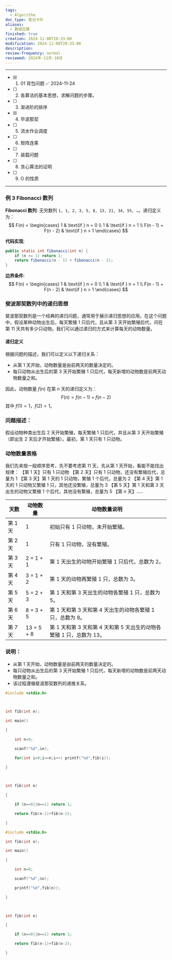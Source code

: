 ```yaml
---
tags:
  - Algorithm
doc_type: 笔记卡片
aliases:
  - 数组位移
finished: true
creation: 2024-11-08T20:33:00
modification: 2024-11-08T20:33:00
description: 
review-frequency: normal
reviewed: 2024年-11月-10日
---
```

---

- [x] 1. 01 背包问题 ✅ 2024-11-24
- [ ] 2. 各算法的基本思想，求解问题的步骤。
- [ ] 3. 渐进阶的排序
- [x] 4. 毕波那契
- [ ] 5. 流水作业调度
- [ ] 6. 矩阵连乘
- [ ] 7. 装载问题
- [ ] 8. 贪心算法的证明
- [ ] 9. O 的性质

---

### 例 3 Fibonacci 数列

**Fibonacci 数列**:
无穷数列 `1, 1, 2, 3, 5, 8, 13, 21, 34, 55, …`，递归定义为：
$$
F(n) = 
\begin{cases} 
1 & \text{if } n = 0 \\ 
1 & \text{if } n = 1 \\ 
F(n - 1) + F(n - 2) & \text{if } n > 1 
\end{cases}
$$

**代码实现**:
```java
public static int fibonacci(int n) {
    if (n <= 1) return 1;
    return fibonacci(n - 1) + fibonacci(n - 2);
}
```

**边界条件**:
$$
F(n) = 
\begin{cases} 
1 & \text{if } n = 0 \\ 
1 & \text{if } n = 1 \\ 
F(n - 1) + F(n - 2) & \text{if } n > 1 
\end{cases}
$$


### 斐波那契数列中的递归思想

斐波那契数列是一个经典的递归问题，通常用于展示递归思想的应用。在这个问题中，假设某种动物出生后，每天繁殖 1 只后代，且从第 3 天开始繁殖后代，问在第 11 天共有多少只动物。我们可以通过递归的方式来计算每天的动物数量。

#### 递归定义
根据问题的描述，我们可以定义以下递归关系：
- 从第 1 天开始，动物数量是由前两天的数量决定的。
- 每只动物从出生后的第 3 天开始繁殖 1 只后代，每天新增的动物数是前两天动物数量之和。


因此，动物数量 $f (n)$ 在第 $n$ 天的递归定义为：
$$
F (n) = f (n-1) + f (n-2)
$$
其中 $f (1) = 1$，$f (2) = 1$。

### 问题描述：

假设动物种类出生后 2 天开始繁殖，每天繁殖 1 只后代，并且从第 3 天开始繁殖（即出生 2 天后才开始繁殖）。最初，第 1 天只有 1 只动物。

### 动物数量表格


我们先来按一般顺序思考，先不要考虑第 11 天，先从第 1 天开始，看能不能找出规律：
【第 1 天】只有 1 只动物
【第 2 天】只有 1 只动物，还没有繁殖后代，总量为 1
【第 3 天】第 1 天的 1 只动物，繁殖 1 个后代，总量为 2
【第 4 天】第 1 天的 1 只动物又繁殖 1 只，其他还没繁殖，总量为 3
【第 5 天】第 1 天和第 3 天出生的动物又繁殖 1 个后代，其他没有繁殖，总量为 5
【第 n 天】.....

| 天数    | 动物数量       | 动物数量说明                                      |
| ----- | ---------- | ------------------------------------------- |
| 第 1 天 | 1          | 初始只有 1 只动物，未开始繁殖。                           |
| 第 2 天 | 1          | 只有 1 只动物，没有繁殖。                              |
| 第 3 天 | 2 = 1 + 1  | 第 1 天出生的动物开始繁殖 1 只后代，总数为 2。                 |
| 第 4 天 | 3 = 1 + 2  | 第 1 天的动物再繁殖 1 只，总数为 3。                      |
| 第 5 天 | 5 = 2 + 3  | 第 1 天和第 3 天出生的动物各繁殖 1 只，总数为 5。              |
| 第 6 天 | 8 = 3 + 5  | 第 1 天和第 3 天和第 4 天出生的动物各繁殖 1 只，总数为 8。        |
| 第 7 天 | 13 = 5 + 8 | 第 1 天和第 3 天和第 4 天和第 5 天出生的动物各繁殖 1 只，总数为 13。 |

### 说明：
- 从第 1 天开始，动物数量是由前两天的数量决定的。
- 每只动物从出生后的第 3 天开始繁殖 1 只后代，每天新增的动物数是前两天动物数量之和。
- 该过程遵循斐波那契数列的递推关系。


```c++
#include <stdio.h>

  

int fib(int n);

int main()

{

    int n=0;

    scanf("%d",&n);

    for(int i=0;i<=n;i++) printf("%d",fib(i));

}

  

int fib(int n)

{

    if (n==0||n==1) return 1;

    return fib(n-1)+fib(n-2);

}
```


```c++
#include <stdio.h>

int fib(int n);

int main()

{

    int n=0;

    scanf("%d",&n);

    printf("%d",fib(n));

}

  

int fib(int n)

{

    if (n==0||n==1) return 1;

    return fib(n-1)+fib(n-2);

}
```